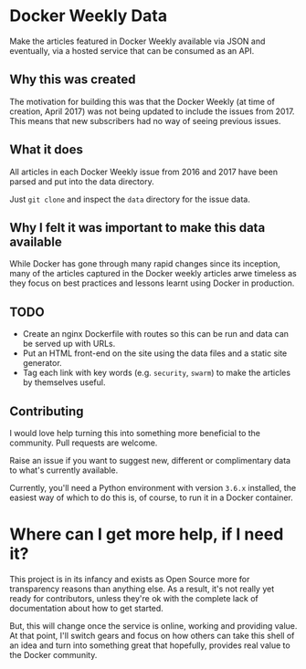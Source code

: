 # Docker Weekly Data

Make the articles featured in Docker Weekly available via JSON and eventually, via a hosted service that can be consumed as an API.

## Why this was created

The motivation for building this was that the Docker Weekly (at time of creation, April 2017) was not being updated
to include the issues from 2017. This means that new subscribers had no way of seeing previous issues.

## What it does

All articles in each Docker Weekly issue from 2016 and 2017 have been parsed and put into the data directory.

Just `git clone` and inspect the `data` directory for the issue data.

## Why I felt it was important to make this data available

While Docker has gone through many rapid changes since its inception, many of the articles captured in the Docker weekly
articles arwe timeless as they focus on best practices and lessons learnt using Docker in production.

## TODO
 
- Create an nginx Dockerfile with routes so this can be run and data can be served up with URLs.
- Put an HTML front-end on the site using the data files and a static site generator.
- Tag each link with key words (e.g. `security`, `swarm`) to make the articles by themselves useful.
 
## Contributing

I would love help turning this into something more beneficial to the community. Pull requests are welcome.

Raise an issue if you want to suggest new, different or complimentary data to what's currently available.

Currently, you'll need a Python environment with version `3.6.x` installed, the easiest way of which to do this is, of
 course, to run it in a Docker container.
 
#  Where can I get more help, if I need it?

This project is in its infancy and exists as Open Source more for transparency reasons than anything else. As a result, it's not really yet ready for contributors, unless they're ok with the complete lack of documentation about how to get started.

But, this will change once the service is online, working and providing value. At that point, I'll switch gears and focus on how others can take this shell of an idea and turn into something great that hopefully, provides real value to the Docker community.
